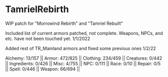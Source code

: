 # TamrielRebirth
WIP patch for "Morrowind Rebirth" and "Tamriel Rebuilt"

Included list of current armors patched, not complete. Weapons, NPCs, and etc. have not been touched yet. 1/1/2022

Added rest of TR_Mainland armors and fixed some previous ones 1/2/22

Alchemy: 13/157 ||
Armor: 472/825 ||
Clothing: 234/459 ||
Creatures: 0/442 ||
Ingredients: 0/426 ||
Misc: 4/755 ||
NPC: 0/111 ||
Race: 0/10 ||
Repair: 0/5 ||
Spell: 0/446 ||
Weapon: 66/694 ||
